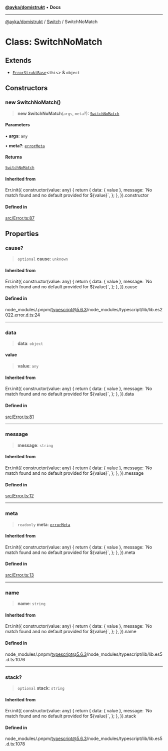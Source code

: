 [**@ayka/domistrukt**](../../../README.md) • **Docs**

***

[@ayka/domistrukt](../../../globals.md) / [Switch](../README.md) / SwitchNoMatch

# Class: SwitchNoMatch

## Extends

- [`ErrorStruktBase`](../../Error/classes/ErrorStruktBase.md)\<`this`\> & `object`

## Constructors

### new SwitchNoMatch()

> **new SwitchNoMatch**(`args`, `meta`?): [`SwitchNoMatch`](SwitchNoMatch.md)

#### Parameters

• **args**: `any`

• **meta?**: [`errorMeta`](../../Error/type-aliases/errorMeta.md)

#### Returns

[`SwitchNoMatch`](SwitchNoMatch.md)

#### Inherited from

Err.init(\{
	constructor(value: any) \{
		return \{
			data: \{ value \},
			message: \`No match found and no default provided for $\{value\}\`,
		\};
	\},
\}).constructor

#### Defined in

[src/Error.ts:87](https://github.com/AndreyMork/domistrukt/blob/a3a0cb5c43a16ed6506fbb5003dcad527e48abe7/src/Error.ts#L87)

## Properties

### cause?

> `optional` **cause**: `unknown`

#### Inherited from

Err.init(\{
	constructor(value: any) \{
		return \{
			data: \{ value \},
			message: \`No match found and no default provided for $\{value\}\`,
		\};
	\},
\}).cause

#### Defined in

node\_modules/.pnpm/typescript@5.6.3/node\_modules/typescript/lib/lib.es2022.error.d.ts:24

***

### data

> **data**: `object`

#### value

> **value**: `any`

#### Inherited from

Err.init(\{
	constructor(value: any) \{
		return \{
			data: \{ value \},
			message: \`No match found and no default provided for $\{value\}\`,
		\};
	\},
\}).data

#### Defined in

[src/Error.ts:81](https://github.com/AndreyMork/domistrukt/blob/a3a0cb5c43a16ed6506fbb5003dcad527e48abe7/src/Error.ts#L81)

***

### message

> **message**: `string`

#### Inherited from

Err.init(\{
	constructor(value: any) \{
		return \{
			data: \{ value \},
			message: \`No match found and no default provided for $\{value\}\`,
		\};
	\},
\}).message

#### Defined in

[src/Error.ts:12](https://github.com/AndreyMork/domistrukt/blob/a3a0cb5c43a16ed6506fbb5003dcad527e48abe7/src/Error.ts#L12)

***

### meta

> `readonly` **meta**: [`errorMeta`](../../Error/type-aliases/errorMeta.md)

#### Inherited from

Err.init(\{
	constructor(value: any) \{
		return \{
			data: \{ value \},
			message: \`No match found and no default provided for $\{value\}\`,
		\};
	\},
\}).meta

#### Defined in

[src/Error.ts:13](https://github.com/AndreyMork/domistrukt/blob/a3a0cb5c43a16ed6506fbb5003dcad527e48abe7/src/Error.ts#L13)

***

### name

> **name**: `string`

#### Inherited from

Err.init(\{
	constructor(value: any) \{
		return \{
			data: \{ value \},
			message: \`No match found and no default provided for $\{value\}\`,
		\};
	\},
\}).name

#### Defined in

node\_modules/.pnpm/typescript@5.6.3/node\_modules/typescript/lib/lib.es5.d.ts:1076

***

### stack?

> `optional` **stack**: `string`

#### Inherited from

Err.init(\{
	constructor(value: any) \{
		return \{
			data: \{ value \},
			message: \`No match found and no default provided for $\{value\}\`,
		\};
	\},
\}).stack

#### Defined in

node\_modules/.pnpm/typescript@5.6.3/node\_modules/typescript/lib/lib.es5.d.ts:1078
